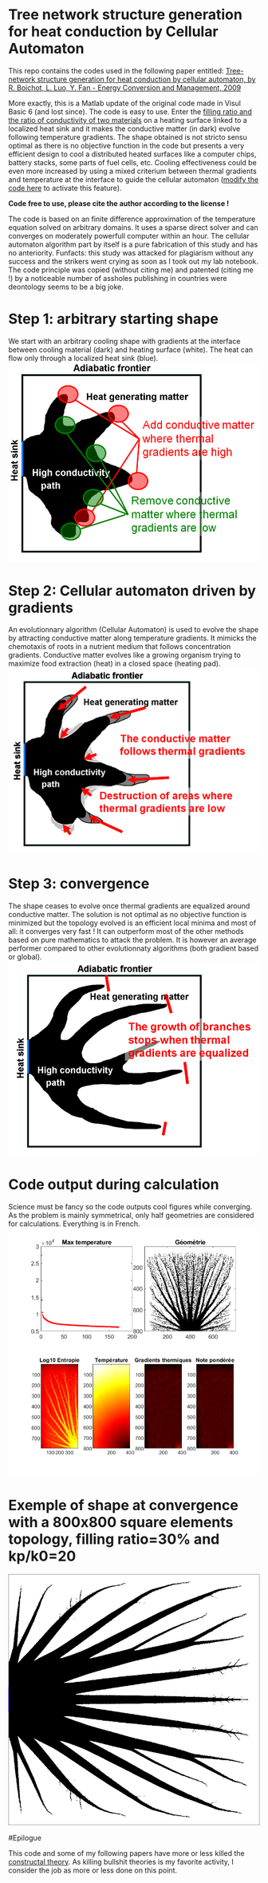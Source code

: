 # Tree network structure generation for heat conduction by Cellular Automaton

This repo contains the codes used in the following paper entitled:
[Tree-network structure generation for heat conduction by cellular automaton, by R. Boichot, L. Luo, Y. Fan - Energy Conversion and Management, 2009](https://doi.org/10.1016/j.enconman.2008.09.003)

More exactly, this is a Matlab update of the original code made in Visul Basic 6 (and lost since). The code is easy to use. Enter the [filling ratio and the ratio of conductivity of two materials](https://github.com/Raphael-Boichot/Tree-network-structure-generation-for-heat-conduction-by-cellular-automaton/blob/main/Codes/Main_CA.m) on a heating surface linked to a localized heat sink and it makes the conductive matter (in dark) evolve following temperature gradients. The shape obtained is not stricto sensu optimal as there is no objective function in the code but presents a very efficient design to cool a distributed heated surfaces like a computer chips, battery stacks, some parts of fuel cells, etc. Cooling effectiveness could be even more increased by using a mixed criterium between thermal gradients and temperature at the interface to guide the cellular automaton ([modify the code here](https://github.com/Raphael-Boichot/Tree-network-structure-generation-for-heat-conduction-by-cellular-automaton/blob/421a51fb88f8051d2978c1b49b94973a7481aa89/Codes/automate_cell_direct.m#L105) to activate this feature).

**Code free to use, please cite the author according to the license !**

The code is based on an finite difference approximation of the temperature equation solved on arbitrary domains. It uses a sparse direct solver and can converges on moderately powerfull computer within an hour. The cellular automaton algorithm part by itself is a pure fabrication of this study and has no anteriority. Funfacts: this study was attacked for plagiarism without any success and the strikers went crying as soon as I took out my lab notebook. The code principle was copied (without citing me) and patented (citing me !) by a noticeable number of assholes publishing in countries were deontology seems to be a big joke.

# Step 1: arbitrary starting shape
We start with an arbitrary cooling shape with gradients at the interface between cooling material (dark) and heating surface (white). The heat can flow only through a localized heat sink (blue).
![Step1](https://github.com/Raphael-Boichot/Tree-network-structure-generation-for-heat-conduction-by-cellular-automaton/blob/main/Pictures/STEP1.png)

# Step 2: Cellular automaton driven by gradients
An evolutionnary algorithm (Cellular Automaton) is used to evolve the shape by attracting conductive matter along temperature gradients. It mimicks the chemotaxis of roots in a nutrient medium that follows concentration gradients. Conductive matter evolves like a growing organism trying to maximize food extraction (heat) in a closed space (heating pad). 
![Step2](https://github.com/Raphael-Boichot/Tree-network-structure-generation-for-heat-conduction-by-cellular-automaton/blob/main/Pictures/STEP2.png)

# Step 3: convergence
The shape ceases to evolve once thermal gradients are equalized around conductive matter. The solution is not optimal as no objective function is minimized but the topology evolved is an efficient local minima and most of all: it converges very fast ! It can outperform most of the other methods based on pure mathematics to attack the problem. It is however an average performer compared to other evolutionnaty algorithms (both gradient based or global).
![Step3](https://github.com/Raphael-Boichot/Tree-network-structure-generation-for-heat-conduction-by-cellular-automaton/blob/main/Pictures/STEP3.png)

# Code output during calculation
Science must be fancy so the code outputs cool figures while converging. As the problem is mainly symmetrical, only half geometries are considered for calculations. Everything is in French.
![output](https://github.com/Raphael-Boichot/Tree-network-structure-generation-for-heat-conduction-by-cellular-automaton/blob/main/Pictures/Code_Output.png)

# Exemple of shape at convergence with a 800x800 square elements topology, filling ratio=30% and kp/k0=20
![convergence](https://github.com/Raphael-Boichot/Tree-network-structure-generation-for-heat-conduction-by-cellular-automaton/blob/main/Pictures/Converged_shape.png)

#Epilogue

This code and some of my following papers have more or less killed the [constructal theory](https://en.wikipedia.org/wiki/Adrian_Bejan#Constructal_law). As killing bullshit theories is my favorite activity, I consider the job as more or less done on this point.

